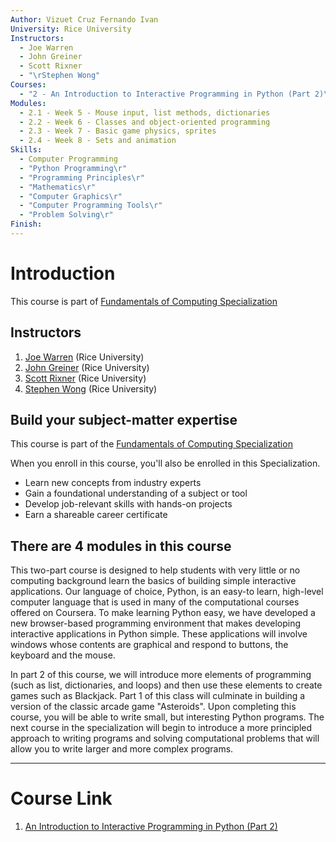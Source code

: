 ```yaml
---
Author: Vizuet Cruz Fernando Ivan
University: Rice University
Instructors:
  - Joe Warren
  - John Greiner
  - Scott Rixner
  - "\rStephen Wong"
Courses:
  - "2 - An Introduction to Interactive Programming in Python (Part 2)\r"
Modules:
  - 2.1 - Week 5 - Mouse input, list methods, dictionaries
  - 2.2 - Week 6 - Classes and object-oriented programming
  - 2.3 - Week 7 - Basic game physics, sprites
  - 2.4 - Week 8 - Sets and animation
Skills:
  - Computer Programming
  - "Python Programming\r"
  - "Programming Principles\r"
  - "Mathematics\r"
  - "Computer Graphics\r"
  - "Computer Programming Tools\r"
  - "Problem Solving\r"
Finish:
---
```

# Introduction

This course is part of [Fundamentals of Computing Specialization](https://www.coursera.org/specializations/computer-fundamentals)
## Instructors

1. [Joe Warren](https://www.coursera.org/instructor/~527518) (Rice University)
2. [John Greiner](https://www.coursera.org/instructor/~530929) (Rice University)
3. [Scott Rixner](https://www.coursera.org/instructor/~726142) (Rice University)
4. [Stephen Wong](https://www.coursera.org/instructor/stephenwong) (Rice University)
## Build your subject-matter expertise

This course is part of the [Fundamentals of Computing Specialization](https://www.coursera.org/programs/universidad-autonoma-metropolitana-on-coursera-oo8cr/specializations/computer-fundamentals)

When you enroll in this course, you'll also be enrolled in this Specialization.

- Learn new concepts from industry experts
- Gain a foundational understanding of a subject or tool
- Develop job-relevant skills with hands-on projects
- Earn a shareable career certificate
## There are 4 modules in this course

This two-part course is designed to help students with very little or no computing background learn the basics of building simple interactive applications. Our language of choice, Python, is an easy-to learn, high-level computer language that is used in many of the computational courses offered on Coursera. To make learning Python easy, we have developed a new browser-based programming environment that makes developing interactive applications in Python simple. These applications will involve windows whose contents are graphical and respond to buttons, the keyboard and the mouse.

In part 2 of this course, we will introduce more elements of programming (such as list, dictionaries, and loops) and then use these elements to create games such as Blackjack. Part 1 of this class will culminate in building a version of the classic arcade game "Asteroids". Upon completing this course, you will be able to write small, but interesting Python programs. The next course in the specialization will begin to introduce a more principled approach to writing programs and solving computational problems that will allow you to write larger and more complex programs.

---
# Course Link 

1. [An Introduction to Interactive Programming in Python (Part 2)](https://www.coursera.org/programs/universidad-autonoma-metropolitana-on-coursera-oo8cr/learn/interactive-python-2)
